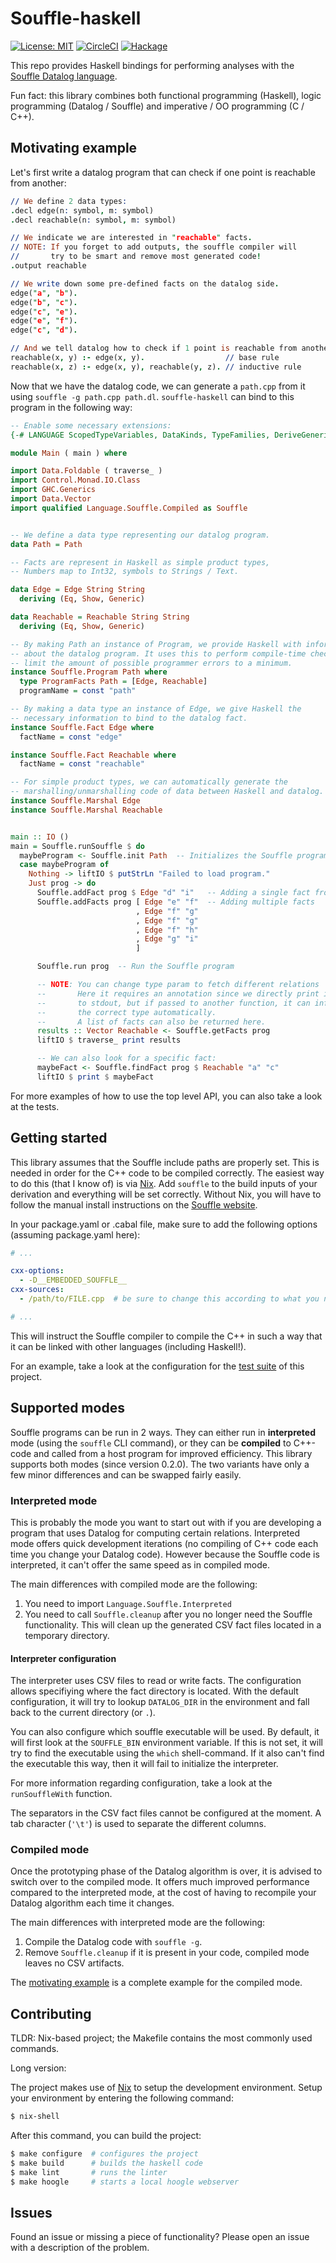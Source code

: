 
# Souffle-haskell

[![License: MIT](https://img.shields.io/badge/License-MIT-yellow.svg)](https://github.com/luc-tielen/souffle-haskell/blob/master/LICENSE)
[![CircleCI](https://circleci.com/gh/luc-tielen/souffle-haskell.svg?style=svg&circle-token=07fcf633c70820100c529dda8869baa60d4b6dd8)](https://circleci.com/gh/luc-tielen/souffle-haskell)
[![Hackage](https://img.shields.io/hackage/v/souffle-haskell?style=flat-square)](https://hackage.haskell.org/package/souffle-haskell)

This repo provides Haskell bindings for performing analyses with the
[Souffle Datalog language](https://github.com/souffle-lang/souffle).

Fun fact: this library combines both functional programming (Haskell),
logic programming (Datalog / Souffle) and imperative / OO programming (C / C++).


## Motivating example

Let's first write a datalog program that can check if one point
is reachable from another:

```prolog
// We define 2 data types:
.decl edge(n: symbol, m: symbol)
.decl reachable(n: symbol, m: symbol)

// We indicate we are interested in "reachable" facts.
// NOTE: If you forget to add outputs, the souffle compiler will
//       try to be smart and remove most generated code!
.output reachable

// We write down some pre-defined facts on the datalog side.
edge("a", "b").
edge("b", "c").
edge("c", "e").
edge("e", "f").
edge("c", "d").

// And we tell datalog how to check if 1 point is reachable from another.
reachable(x, y) :- edge(x, y).                  // base rule
reachable(x, z) :- edge(x, y), reachable(y, z). // inductive rule
```

Now that we have the datalog code, we can generate a `path.cpp` from it
using `souffle -g path.cpp path.dl`. `souffle-haskell` can bind to this program
in the following way:

```haskell
-- Enable some necessary extensions:
{-# LANGUAGE ScopedTypeVariables, DataKinds, TypeFamilies, DeriveGeneric #-}

module Main ( main ) where

import Data.Foldable ( traverse_ )
import Control.Monad.IO.Class
import GHC.Generics
import Data.Vector
import qualified Language.Souffle.Compiled as Souffle


-- We define a data type representing our datalog program.
data Path = Path

-- Facts are represent in Haskell as simple product types,
-- Numbers map to Int32, symbols to Strings / Text.

data Edge = Edge String String
  deriving (Eq, Show, Generic)

data Reachable = Reachable String String
  deriving (Eq, Show, Generic)

-- By making Path an instance of Program, we provide Haskell with information
-- about the datalog program. It uses this to perform compile-time checks to
-- limit the amount of possible programmer errors to a minimum.
instance Souffle.Program Path where
  type ProgramFacts Path = [Edge, Reachable]
  programName = const "path"

-- By making a data type an instance of Edge, we give Haskell the
-- necessary information to bind to the datalog fact.
instance Souffle.Fact Edge where
  factName = const "edge"

instance Souffle.Fact Reachable where
  factName = const "reachable"

-- For simple product types, we can automatically generate the
-- marshalling/unmarshalling code of data between Haskell and datalog.
instance Souffle.Marshal Edge
instance Souffle.Marshal Reachable


main :: IO ()
main = Souffle.runSouffle $ do
  maybeProgram <- Souffle.init Path  -- Initializes the Souffle program.
  case maybeProgram of
    Nothing -> liftIO $ putStrLn "Failed to load program."
    Just prog -> do
      Souffle.addFact prog $ Edge "d" "i"   -- Adding a single fact from Haskell side
      Souffle.addFacts prog [ Edge "e" "f"  -- Adding multiple facts
                            , Edge "f" "g"
                            , Edge "f" "g"
                            , Edge "f" "h"
                            , Edge "g" "i"
                            ]

      Souffle.run prog  -- Run the Souffle program

      -- NOTE: You can change type param to fetch different relations
      --       Here it requires an annotation since we directly print it
      --       to stdout, but if passed to another function, it can infer
      --       the correct type automatically.
      --       A list of facts can also be returned here.
      results :: Vector Reachable <- Souffle.getFacts prog
      liftIO $ traverse_ print results

      -- We can also look for a specific fact:
      maybeFact <- Souffle.findFact prog $ Reachable "a" "c"
      liftIO $ print $ maybeFact
```

For more examples of how to use the top level API, you can also take a look at
the tests.


## Getting started

This library assumes that the Souffle include paths are properly set.
This is needed in order for the C++ code to be compiled correctly.
The easiest way to do this (that I know of) is via [Nix](https://nixos.org/nix/).
Add `souffle` to the build inputs of your derivation and everything will
be set correctly.
Without Nix, you will have to follow the manual install instructions
on the [Souffle website](https://souffle-lang.github.io/install).

In your package.yaml or .cabal file, make sure to add the following options
(assuming package.yaml here):

```yaml
# ...

cxx-options:
  - -D__EMBEDDED_SOUFFLE__
cxx-sources:
  - /path/to/FILE.cpp  # be sure to change this according to what you need!

# ...
```

This will instruct the Souffle compiler to compile the C++ in such a way that
it can be linked with other languages (including Haskell!).

For an example, take a look at the configuration for the
[test suite](https://github.com/luc-tielen/souffle-haskell/blob/master/package.yaml#L68-L80) of this project.


## Supported modes

Souffle programs can be run in 2 ways. They can either run in **interpreted** mode
(using the `souffle` CLI command), or they can be **compiled** to C++-code and
called from a host program for improved efficiency. This library supports both
modes (since version 0.2.0). The two variants have only a few minor differences
and can be swapped fairly easily.


### Interpreted mode

This is probably the mode you want to start out with if you are developing a
program that uses Datalog for computing certain relations. Interpreted mode
offers quick development iterations (no compiling of C++ code each time you
change your Datalog code). However because the Souffle code is interpreted,
it can't offer the same speed as in compiled mode.

The main differences with compiled mode are the following:

1. You need to import `Language.Souffle.Interpreted`
2. You need to call `Souffle.cleanup` after you no longer need the Souffle
   functionality. This will clean up the generated CSV fact files located in
   a temporary directory.


#### Interpreter configuration

The interpreter uses CSV files to read or write facts. The configuration
allows specifiying where the fact directory is located. With the default
configuration, it will try to lookup `DATALOG_DIR` in the environment and
fall back to the current directory (or `.`).

You can also configure which souffle executable will be used. By default,
it will first look at the `SOUFFLE_BIN` environment variable. If this is
not set, it will try to find the executable using the `which` shell-command.
If it also can't find the executable this way, then it will fail to
initialize the interpreter.

For more information regarding configuration, take a look at the
`runSouffleWith` function.

The separators in the CSV fact files cannot be configured at the moment.
A tab character (`'\t'`) is used to separate the different columns.


### Compiled mode

Once the prototyping phase of the Datalog algorithm is over, it is advised
to switch over to the compiled mode. It offers much improved performance
compared to the interpreted mode, at the cost of having to recompile your
Datalog algorithm each time it changes.

The main differences with interpreted mode are the following:

1. Compile the Datalog code with `souffle -g`.
2. Remove `Souffle.cleanup` if it is present in your code, compiled mode
   leaves no CSV artifacts.

The [motivating example](#motivating-example) is a complete example for the compiled mode.


## Contributing

TLDR: Nix-based project; the Makefile contains the most commonly used commands.


Long version:

The project makes use of [Nix](https://nixos.org/nix/download.html) to setup the development environment.
Setup your environment by entering the following command:

```bash
$ nix-shell
```

After this command, you can build the project:

```bash
$ make configure  # configures the project
$ make build      # builds the haskell code
$ make lint       # runs the linter
$ make hoogle     # starts a local hoogle webserver
```


## Issues

Found an issue or missing a piece of functionality?
Please open an issue with a description of the problem.

